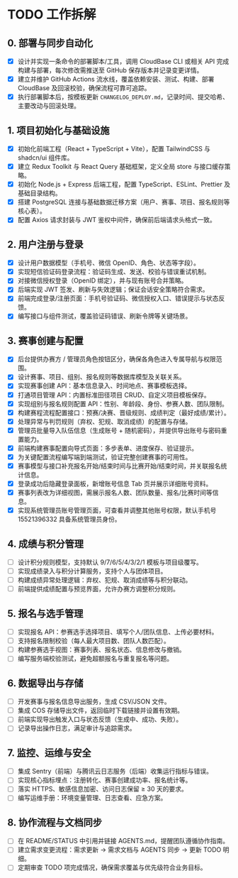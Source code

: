 # TODO 工作拆解

## 0. 部署与同步自动化
- [x] 设计并实现一条命令的部署脚本/工具，调用 CloudBase CLI 或相关 API 完成构建与部署，每次修改需推送至 GitHub 保存版本并记录变更详情。
- [x] 建立并维护 GitHub Actions 流水线，覆盖依赖安装、测试、构建、部署 CloudBase 及回滚校验，确保流程可靠可追踪。
- [x] 执行部署脚本后，按模板更新 `CHANGELOG_DEPLOY.md`，记录时间、提交哈希、主要改动与回滚处理。

## 1. 项目初始化与基础设施
- [x] 初始化前端工程（React + TypeScript + Vite），配置 TailwindCSS 与 shadcn/ui 组件库。
- [x] 建立 Redux Toolkit 与 React Query 基础框架，定义全局 store 与接口缓存策略。
- [x] 初始化 Node.js + Express 后端工程，配置 TypeScript、ESLint、Prettier 及基础目录结构。
- [x] 搭建 PostgreSQL 连接与基础数据迁移方案（用户、赛事、项目、报名规则等核心表）。
- [x] 配置 Axios 请求封装与 JWT 鉴权中间件，确保前后端请求头格式一致。

## 2. 用户注册与登录
- [x] 设计用户数据模型（手机号、微信 OpenID、角色、状态等字段）。
- [x] 实现短信验证码登录流程：验证码生成、发送、校验与错误重试机制。
- [x] 对接微信授权登录（OpenID 绑定），并与现有账号合并策略。
- [x] 后端实现 JWT 签发、刷新与失效逻辑；保证会话安全策略符合需求。
- [x] 前端完成登录/注册页面：手机号验证码、微信授权入口、错误提示与状态反馈。
- [x] 编写接口与组件测试，覆盖验证码错误、刷新令牌等关键场景。

## 3. 赛事创建与配置
- [x] 后台提供办赛方 / 管理员角色按钮区分，确保各角色进入专属导航与权限范围。
- [x] 设计赛事、项目、组别、报名规则等数据库模型及关联关系。
- [x] 实现赛事创建 API：基本信息录入、时间地点、赛事模板选择。
- [x] 打通项目管理 API：内置标准田径项目 CRUD、自定义项目模板保存。
- [x] 实现组别与报名规则配置 API：性别、年龄段、身份、参赛人数、团队限制。
- [x] 构建赛程流程配置接口：预赛/决赛、晋级规则、成绩判定（最好成绩/累计）。
- [x] 处理异常与判罚规则（弃权、犯规、取消成绩）的配置与存储。
- [x] 管理员批量导入队伍信息（生成账号 + 随机密码），并提供导出账号与密码重置能力。
- [x] 前端构建赛事配置向导式页面：多步表单、进度保存、验证提示。
- [x] 为关键配置流程编写端到端测试，验证完整创建赛事的可用性。
- [x] 赛事模型与接口补充报名开始/结束时间与比赛开始/结束时间，并关联报名统计信息。
- [x] 登录成功后隐藏登录面板，新增账号信息 Tab 页并展示详细账号资料。
- [x] 赛事列表改为详细视图，需展示报名人数、团队数量、报名/比赛时间等信息。
- [x] 实现系统管理员账号管理页面，可查看并调整其他账号权限，默认手机号 15521396332 具备系统管理员身份。

## 4. 成绩与积分管理
- [ ] 设计积分规则模型，支持默认 9/7/6/5/4/3/2/1 模板与项目级覆写。
- [ ] 实现成绩录入与积分计算服务，支持个人与团体项目。
- [ ] 构建成绩异常处理逻辑：弃权、犯规、取消成绩等与积分联动。
- [ ] 前端提供成绩配置与预览界面，允许办赛方调整积分规则。

## 5. 报名与选手管理
- [ ] 实现报名 API：参赛选手选择项目、填写个人/团队信息、上传必要材料。
- [ ] 支持报名限制校验（每人最大项目数、团队人数匹配）。
- [ ] 构建参赛选手视图：赛事列表、报名状态、信息修改与撤销。
- [ ] 编写服务端校验测试，避免超额报名与重复报名等问题。

## 6. 数据导出与存储
- [ ] 开发赛事与报名信息导出服务，生成 CSV/JSON 文件。
- [ ] 集成 COS 存储导出文件，返回临时下载链接并设置有效期。
- [ ] 前端实现导出触发入口与状态反馈（生成中、成功、失败）。
- [ ] 记录导出操作日志，满足审计与追踪需求。

## 7. 监控、运维与安全
- [ ] 集成 Sentry（前端）与腾讯云日志服务（后端）收集运行指标与错误。
- [ ] 实现核心指标埋点：注册转化、赛事创建成功率、报名统计等。
- [ ] 落实 HTTPS、敏感信息加密、访问日志保留 ≥ 30 天的要求。
- [ ] 编写运维手册：环境变量管理、日志查看、应急方案。

## 8. 协作流程与文档同步
- [ ] 在 README/STATUS 中引用并链接 AGENTS.md，提醒团队遵循协作指南。
- [ ] 建立需求变更流程：需求更新 → 需求文档与 AGENTS 同步 → 更新 TODO 明细。
- [ ] 定期审查 TODO 项完成情况，确保需求覆盖与优先级符合业务目标。
